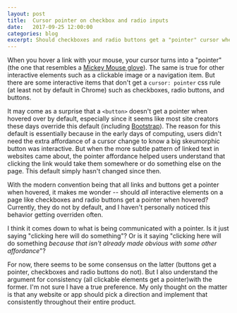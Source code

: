 ```yaml
---
layout: post
title:  Cursor pointer on checkbox and radio inputs
date:   2017-09-25 12:00:00
categories: blog
excerpt: Should checkboxes and radio buttons get a "pointer" cursor when the user hovers them with their mouse? The Chrome default is no, but not everyone agrees.
---
```


When you hover a link with your mouse, your cursor turns into a "pointer" (the one that resembles a [Mickey Mouse glove](https://www.google.com/search?q=mickey+mouse+glove&source=lnms&tbm=isch&sa=X&ved=0ahUKEwi1q6C62cbZAhVr2IMKHQjkBJcQ_AUICigB&biw=1440&bih=780)). The same is true for other interactive elements such as a clickable image or a navigation item. But there are some interactive items that don't get a `cursor: pointer` css rule (at least not by default in Chrome) such as checkboxes, radio buttons, and buttons.

It may come as a surprise that a `<button>` doesn't get a pointer when hovered over by default, especially since it seems like most site creators these days override this default (including [Bootstrap](http://getbootstrap.com/docs/4.0/components/forms/)). The reason for this default is essentially because in the early days of computing, users didn't need the extra affordance of a cursor change to know a big skeumorphic button was interactive. But when the more subtle pattern of linked text in websites came about, the pointer affordance helped users understand that clicking the link would take them somewhere or do something else on the page. This default simply hasn't changed since then.

With the modern convention being that all links and buttons get a pointer when hovered, it makes me wonder -- should *all* interactive elements on a page like checkboxes and radio buttons get a pointer when hovered? Currently, they do not by default, and I haven't personally noticed this behavior getting overriden often.

I think it comes down to what is being communicated with a pointer. Is it just saying "clicking here will do something"? Or is it saying "clicking here will do something *because that isn't already made obvious with some other affordance*"?

For now, there seems to be some consensus on the latter (buttons get a pointer, checkboxes and radio buttons do not). But I also understand the argument for consistency (all clickable elements get a pointer)with the former. I'm not sure I have a true preference. My only thought on the matter is that any website or app should pick a direction and implement that consistently throughout their entire product.
